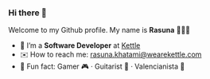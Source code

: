 ### Hi there 👋

Welcome to my Github profile. My name is **Rasuna** 👨🏻‍💻

- 💼 I’m a **Software Developer** at [Kettle](https://github.com/kettle)
- ✉️ How to reach me: rasuna.khatami@wearekettle.com
- 🤪 Fun fact: Gamer 🎮 · Guitarist 🎸 · Valencianista 🦇
